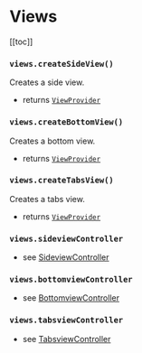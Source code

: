 # Views

<!-- #### Controls various parts of your applications views. -->
<!-- _______ -->

[[toc]]

### `views.createSideView()`
Creates a side view.
* returns [`ViewProvider`](/structures/view-provider.md)

### `views.createBottomView()`
Creates a bottom view.
* returns [`ViewProvider`](/structures/view-provider.md)

### `views.createTabsView()`
Creates a tabs view.
* returns [`ViewProvider`](/structures/view-provider.md)

### `views.sideviewController`
* see [SideviewController](/structures/sideview-controller.md)

### `views.bottomviewController`
* see [BottomviewController](/structures/bottomview-controller.md)

### `views.tabsviewController`
* see [TabsviewController](/structures/tabsview-controller.md)



